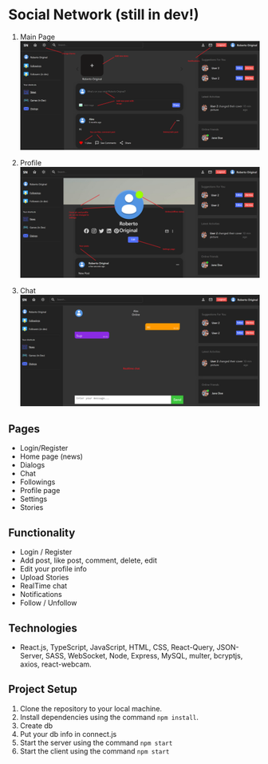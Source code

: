 # Social Network (still in dev!)

1. Main Page
   ![Main Page](img/Main.png)

2. Profile
   ![Admin](img/Profile.png)

3. Chat
   ![History Page](img/Chat.png)

## Pages

- Login/Register
- Home page (news)
- Dialogs
- Chat
- Followings
- Profile page
- Settings
- Stories

## Functionality

- Login / Register
- Add post, like post, comment, delete, edit
- Edit your profile info
- Upload Stories
- RealTime chat
- Notifications
- Follow / Unfollow

## Technologies

- React.js, TypeScript, JavaScript, HTML, CSS, React-Query, JSON-Server, SASS, WebSocket, Node, Express, MySQL, multer, bcryptjs, axios, react-webcam.

## Project Setup

1. Clone the repository to your local machine.
2. Install dependencies using the command `npm install`.
3. Create db
4. Put your db info in connect.js
5. Start the server using the command `npm start`
6. Start the client using the command `npm start`
